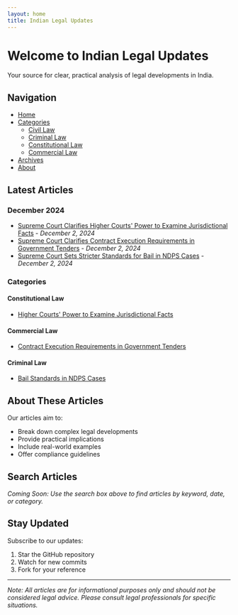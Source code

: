 ```yaml
---
layout: home
title: Indian Legal Updates
---
```


# Welcome to Indian Legal Updates

Your source for clear, practical analysis of legal developments in India.

## Navigation

- [Home](/)
- [Categories](#categories)
  - [Civil Law](/categories/civil-law)
  - [Criminal Law](/categories/criminal-law)
  - [Constitutional Law](/categories/constitutional-law)
  - [Commercial Law](/categories/commercial-law)
- [Archives](#archives)
- [About](/about)

## Latest Articles

### December 2024
- [Supreme Court Clarifies Higher Courts' Power to Examine Jurisdictional Facts](2024-12-02-jurisdiction-examination-rights) - *December 2, 2024*
- [Supreme Court Clarifies Contract Execution Requirements in Government Tenders](2024-12-02-contract-requirements) - *December 2, 2024*
- [Supreme Court Sets Stricter Standards for Bail in NDPS Cases](Article_Dec_2) - *December 2, 2024*

### Categories

#### Constitutional Law
- [Higher Courts' Power to Examine Jurisdictional Facts](2024-12-02-jurisdiction-examination-rights)

#### Commercial Law
- [Contract Execution Requirements in Government Tenders](2024-12-02-contract-requirements)

#### Criminal Law
- [Bail Standards in NDPS Cases](Article_Dec_2)

## About These Articles

Our articles aim to:
- Break down complex legal developments
- Provide practical implications
- Include real-world examples
- Offer compliance guidelines

## Search Articles

*Coming Soon: Use the search box above to find articles by keyword, date, or category.*

## Stay Updated

Subscribe to our updates:
1. Star the GitHub repository
2. Watch for new commits
3. Fork for your reference

---

*Note: All articles are for informational purposes only and should not be considered legal advice. Please consult legal professionals for specific situations.*